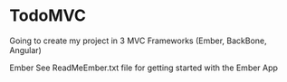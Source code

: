 TodoMVC
=======

Going to create my project in 3 MVC Frameworks (Ember, BackBone, Angular)

Ember
See ReadMeEmber.txt file for getting started with the Ember App

